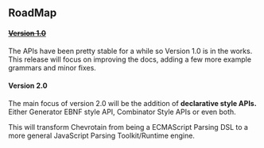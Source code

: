 ## RoadMap

#### [~~Version 1.0~~](https://github.com/SAP/chevrotain/milestone/4)

The APIs have been pretty stable for a while so Version 1.0 is in the works.
This release will focus on improving the docs, adding a few more example grammars
and minor fixes.

#### Version 2.0
The main focus of version 2.0 will be the addition of **declarative style APIs.**
Either Generator EBNF style API, Combinator Style APIs or even both.

This will transform Chevrotain from being a ECMAScript Parsing DSL to a more general JavaScript Parsing Toolkit/Runtime engine.



